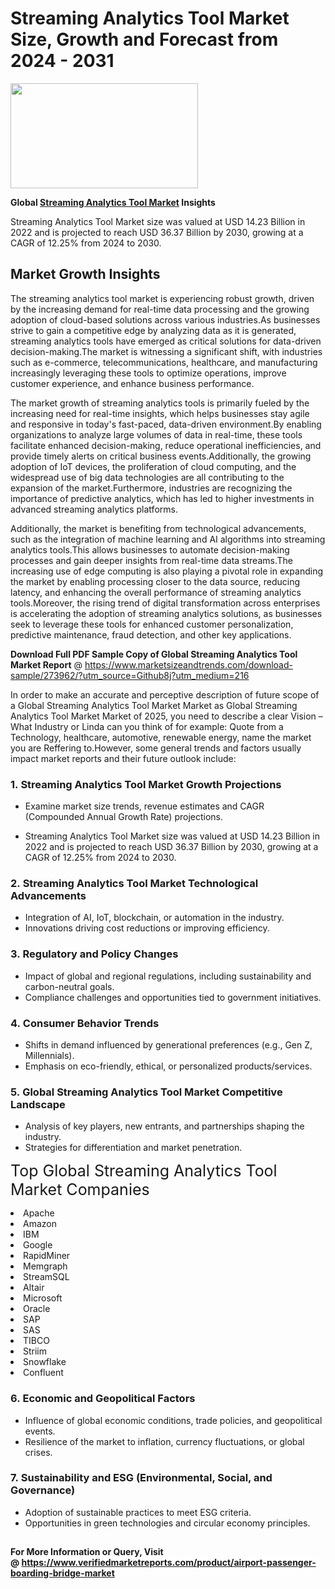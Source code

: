 <H1>Streaming Analytics Tool Market Size, Growth and Forecast from 2024 - 2031</H1><img class="aligncenter size-medium wp-image-584254" src="https://thirdeyenews.in/wp-content/uploads/2024/09/Global-Market-Research-300x168.jpeg" alt="" width="300" height="168" /><p><strong>Global&nbsp;<a href="https://www.marketsizeandtrends.com/download-sample/273962/?utm_source=Github8j?utm_medium=216">Streaming Analytics Tool Market</a> Insights</strong></p><p>Streaming Analytics Tool Market size was valued at USD 14.23 Billion in 2022 and is projected to reach USD 36.37 Billion by 2030, growing at a CAGR of 12.25% from 2024 to 2030.</p><p><h2>Market Growth Insights</h2> <p>The streaming analytics tool market is experiencing robust growth, driven by the increasing demand for real-time data processing and the growing adoption of cloud-based solutions across various industries.As businesses strive to gain a competitive edge by analyzing data as it is generated, streaming analytics tools have emerged as critical solutions for data-driven decision-making.The market is witnessing a significant shift, with industries such as e-commerce, telecommunications, healthcare, and manufacturing increasingly leveraging these tools to optimize operations, improve customer experience, and enhance business performance.</p> <p>The market growth of streaming analytics tools is primarily fueled by the increasing need for real-time insights, which helps businesses stay agile and responsive in today's fast-paced, data-driven environment.By enabling organizations to analyze large volumes of data in real-time, these tools facilitate enhanced decision-making, reduce operational inefficiencies, and provide timely alerts on critical business events.Additionally, the growing adoption of IoT devices, the proliferation of cloud computing, and the widespread use of big data technologies are all contributing to the expansion of the market.Furthermore, industries are recognizing the importance of predictive analytics, which has led to higher investments in advanced streaming analytics platforms.</p> <p>Additionally, the market is benefiting from technological advancements, such as the integration of machine learning and AI algorithms into streaming analytics tools.This allows businesses to automate decision-making processes and gain deeper insights from real-time data streams.The increasing use of edge computing is also playing a pivotal role in expanding the market by enabling processing closer to the data source, reducing latency, and enhancing the overall performance of streaming analytics tools.Moreover, the rising trend of digital transformation across enterprises is accelerating the adoption of streaming analytics solutions, as businesses seek to leverage these tools for enhanced customer personalization, predictive maintenance, fraud detection, and other key applications.</p> <p><span class=""><strong>Download Full PDF Sample Copy of Global Streaming Analytics Tool Market Report</strong> @ <a href="https://www.marketsizeandtrends.com/download-sample/273962/?utm_source=Github8j?utm_medium=216" target="_blank">https://www.marketsizeandtrends.com/download-sample/273962/?utm_source=Github8j?utm_medium=216</a></span></p><p>In order to make an accurate and perceptive description of future scope of a Global&nbsp;Streaming Analytics Tool Market Market as Global&nbsp;Streaming Analytics Tool Market Market of 2025, you need to describe a clear Vision &ndash; What Industry or Linda can you think of for example: Quote from a Technology, healthcare, automotive, renewable energy, name the market you are Reffering to.However, some general trends and factors usually impact market reports and their future outlook include:</p><h3>1.&nbsp;<strong>Streaming Analytics Tool Market Growth Projections</strong></h3><ul><li>Examine market size trends, revenue estimates and CAGR (Compounded Annual Growth Rate) projections.</li><li><p>Streaming Analytics Tool Market size was valued at USD 14.23 Billion in 2022 and is projected to reach USD 36.37 Billion by 2030, growing at a CAGR of 12.25% from 2024 to 2030.</p></li></ul><h3>2.&nbsp;<strong>Streaming Analytics Tool Market Technological Advancements</strong></h3><ul><li>Integration of AI, IoT, blockchain, or automation in the industry.</li><li>Innovations driving cost reductions or improving efficiency.</li></ul><h3>3.&nbsp;<strong>Regulatory and Policy Changes</strong></h3><ul><li>Impact of global and regional regulations, including sustainability and carbon-neutral goals.</li><li>Compliance challenges and opportunities tied to government initiatives.</li></ul><h3>4.&nbsp;<strong>Consumer Behavior Trends</strong></h3><ul><li>Shifts in demand influenced by generational preferences (e.g., Gen Z, Millennials).</li><li>Emphasis on eco-friendly, ethical, or personalized products/services.</li></ul><h3>5.&nbsp;<strong>Global Streaming Analytics Tool Market Competitive Landscape</strong></h3><ul><li>Analysis of key players, new entrants, and partnerships shaping the industry.</li><li>Strategies for differentiation and market penetration.</li></ul><p data-pm-slice="1 1 []"><span style="color: inherit; font-family: inherit; font-size: 25px;">Top Global Streaming Analytics Tool Market Companies</span></p><div class="" data-test-id=""><p><li>Apache</li><li> Amazon</li><li> IBM</li><li> Google</li><li> RapidMiner</li><li> Memgraph</li><li> StreamSQL</li><li> Altair</li><li> Microsoft</li><li> Oracle</li><li> SAP</li><li> SAS</li><li> TIBCO</li><li> Striim</li><li> Snowflake</li><li> Confluent</li></p></div><h3>6.&nbsp;<strong>Economic and Geopolitical Factors</strong></h3><ul><li>Influence of global economic conditions, trade policies, and geopolitical events.</li><li>Resilience of the market to inflation, currency fluctuations, or global crises.</li></ul><h3>7.&nbsp;<strong>Sustainability and ESG (Environmental, Social, and Governance)</strong></h3><ul><li>Adoption of sustainable practices to meet ESG criteria.</li><li>Opportunities in green technologies and circular economy principles.</li></ul><h2><strong style="font-size: 14px;">For More Information or Query, Visit @&nbsp;</strong><a style="background-color: #ffffff; font-size: 14px;" href="https://www.marketsizeandtrends.com/report/streaming-analytics-tool-market/" target="_blank">https://www.verifiedmarketreports.com/product/airport-passenger-boarding-bridge-market</a></h2>